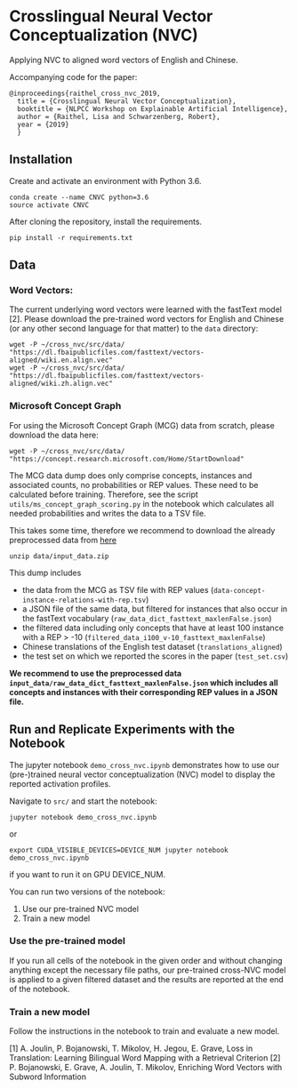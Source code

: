 # Crosslingual Neural Vector Conceptualization (NVC)

Applying NVC to aligned word vectors of English and Chinese.


Accompanying code for the paper:
```
@inproceedings{raithel_cross_nvc_2019,
  title = {Crosslingual Neural Vector Conceptualization},
  booktitle = {NLPCC Workshop on Explainable Artificial Intelligence},
  author = {Raithel, Lisa and Schwarzenberg, Robert},
  year = {2019}
  }
```
## Installation

Create and activate an environment with Python 3.6.

```
conda create --name CNVC python=3.6
source activate CNVC
```

After cloning the repository, install the requirements.

```
pip install -r requirements.txt
```



## Data

### Word Vectors:

The current underlying word vectors were learned with the fastText model [2]. Please download the pre-trained word vectors for English and Chinese (or any other second language for that matter) to the `data` directory: 

```
wget -P ~/cross_nvc/src/data/ "https://dl.fbaipublicfiles.com/fasttext/vectors-aligned/wiki.en.align.vec"
wget -P ~/cross_nvc/src/data/ "https://dl.fbaipublicfiles.com/fasttext/vectors-aligned/wiki.zh.align.vec"
```
### Microsoft Concept Graph

For using the Microsoft Concept Graph (MCG) data from scratch, please download the data here: 

```
wget -P ~/cross_nvc/src/data/ "https://concept.research.microsoft.com/Home/StartDownload"
```
The MCG data dump does only comprise concepts, instances and associated counts, no probabilities or REP values. These need to be calculated before training. Therefore, see the script `utils/ms_concept_graph_scoring.py` in the notebook which calculates all needed probabilities and writes the data to a TSV file.

This takes some time, therefore we recommend to download the already preprocessed data from [here](https://cloud.dfki.de/owncloud/index.php/s/3o5eTHTG3YtfWg7)
```
unzip data/input_data.zip
```
This dump includes
  - the data from the MCG as TSV file with REP values (`data-concept-instance-relations-with-rep.tsv`)
  - a JSON file of the same data, but filtered for instances that also occur in the fastText vocabulary (`raw_data_dict_fasttext_maxlenFalse.json`)
  - the filtered data including only concepts that have at least 100 instance with a REP > -10 (`filtered_data_i100_v-10_fasttext_maxlenFalse`)
  - Chinese translations of the English test dataset (`translations_aligned`)
  - the test set on which we reported the scores in the paper (`test_set.csv`)

**We recommend to use the preprocessed data `input_data/raw_data_dict_fasttext_maxlenFalse.json` which includes all concepts and instances with their corresponding REP values in a JSON file.**

## Run and Replicate Experiments with the Notebook

The jupyter notebook `demo_cross_nvc.ipynb` demonstrates how to use our (pre-)trained neural vector conceptualization (NVC) model to display the reported activation profiles.

Navigate to `src/` and start the notebook:

```
jupyter notebook demo_cross_nvc.ipynb 
```

or 

```
export CUDA_VISIBLE_DEVICES=DEVICE_NUM jupyter notebook demo_cross_nvc.ipynb
```
if you want to run it on GPU DEVICE_NUM.


You can run two versions of the notebook:
  1. Use our pre-trained NVC model
  2. Train a new model

### Use the pre-trained model

If you run all cells of the notebook in the given order and without changing anything except the necessary file paths, our pre-trained cross-NVC model is applied to a given filtered dataset and the results are reported at the end of the notebook.


### Train a new model

Follow the instructions in the notebook to train and evaluate a new model.


[1] A. Joulin, P. Bojanowski, T. Mikolov, H. Jegou, E. Grave, Loss in Translation: Learning Bilingual Word Mapping with a Retrieval Criterion
[2] P. Bojanowski, E. Grave, A. Joulin, T. Mikolov, Enriching Word Vectors with Subword Information
